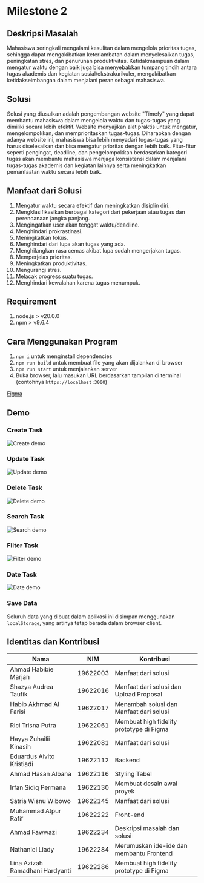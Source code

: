 # Milestone 2

## Deskripsi Masalah

Mahasiswa seringkali mengalami kesulitan dalam mengelola prioritas tugas, sehingga dapat mengakibatkan keterlambatan dalam menyelesaikan tugas, peningkatan stres, dan penurunan produktivitas. Ketidakmampuan dalam mengatur waktu dengan baik juga bisa menyebabkan tumpang tindih antara tugas akademis dan kegiatan sosial/ekstrakurikuler, mengakibatkan ketidakseimbangan dalam menjalani peran sebagai mahasiswa.

## Solusi
Solusi yang diusulkan adalah pengembangan website "Timefy" yang dapat membantu mahasiswa dalam mengelola waktu dan tugas-tugas yang dimiliki secara lebih efektif. Website menyajikan alat praktis untuk mengatur, mengelompokkan, dan memprioritaskan tugas-tugas. Diharapkan dengan adanya website ini, mahasiswa bisa lebih menyadari tugas-tugas yang harus diselesaikan dan bisa mengatur prioritas dengan lebih baik. Fitur-fitur seperti pengingat, deadline, dan pengelompokkan berdasarkan kategori tugas akan membantu mahasiswa menjaga konsistensi dalam menjalani tugas-tugas akademis dan kegiatan lainnya serta meningkatkan pemanfaatan waktu secara lebih baik.

## Manfaat dari Solusi
1. Mengatur waktu secara efektif dan meningkatkan disiplin diri.
2. Mengklasifikasikan berbagai kategori dari pekerjaan atau tugas dan perencanaan jangka panjang.
3. Mengingatkan user akan tenggat waktu/deadline.
4. Menghindari prokrastinasi.
5. Meningkatkan fokus.
6. Menghindari dari lupa akan tugas yang ada.
7. Menghilangkan rasa cemas akibat lupa sudah mengerjakan tugas.
8. Memperjelas prioritas.
9. Meningkatkan produktivitas.
10. Mengurangi stres.
11. Melacak progress suatu tugas.
12. Menghindari kewalahan karena tugas menumpuk.

## Requirement
1. node.js > v20.0.0
1. npm > v9.6.4

## Cara Menggunakan Program
1. `npm i` untuk menginstall dependencies
1. `npm run build` untuk membuat file yang akan dijalankan di browser
1. `npm run start` untuk menjalankan server
1. Buka browser, lalu masukan URL berdasarkan tampilan di terminal (contohnya `https://localhost:3000`)  

[Figma](https://www.figma.com/file/jmmAqgzUTG5NmKzX7ZpkW8/Milestone-Kelompok-12?type=design&node-id=0-1&mode=design&t=e4K8Hk5dBHg4tCyX-0)

## Demo

### Create Task
![Create demo](demo/create.gif)

### Update Task
![Update demo](demo/update.gif)

### Delete Task
![Delete demo](demo/delete.gif)

### Search Task
![Search demo](demo/search.gif)

### Filter Task
![Filter demo](demo/filter.gif)

### Date Task
![Date demo](demo/date.gif)

### Save Data
Seluruh data yang dibuat dalam aplikasi ini disimpan menggunakan `localStorage`, yang artinya tetap berada dalam browser client.

## Identitas dan Kontribusi

| Nama | NIM | Kontribusi |
| --- | --- | --- |
| Ahmad Habibie Marjan 			    | 19622003 |    Manfaat dari solusi    |
| Shazya Audrea Taufik 			    | 19622016 |    Manfaat dari solusi dan Upload Proposal    |
| Habib Akhmad Al Farisi 		    | 19622017 |    Menambah solusi dan Manfaat dari solusi    |
| Rici Trisna Putra 			    | 19622061 |    Membuat high fidelity prototype di Figma    |
| Hayya Zuhailii Kinasih 		    | 19622081 |    Manfaat dari solusi    |
| Eduardus Alvito Kristiadi 	    | 19622112 | Backend |
| Ahmad Hasan Albana 			    | 19622116 |    Styling Tabel    |
| Irfan Sidiq Permana 			    | 19622130 |    Membuat desain awal proyek    |
| Satria Wisnu Wibowo 			    | 19622145 |    Manfaat dari solusi    |
| Muhammad Atpur Rafif 			    | 19622222 | Front-end |
| Ahmad Fawwazi 				    | 19622234 |     Deskripsi masalah dan solusi   |
| Nathaniel Liady 				    | 19622284 |   Merumuskan ide-ide dan membantu Frontend   |
| Lina Azizah Ramadhani Hardyanti 	| 19622286 |    Membuat high fidelity prototype di Figma    |

